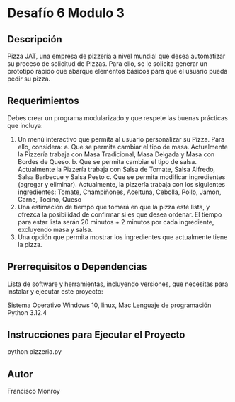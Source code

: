 # Desafío 6 Modulo 3

## Descripción
Pizza JAT, una empresa de pizzería a nivel mundial que desea automatizar su proceso de
solicitud de Pizzas. Para ello, se le solicita generar un prototipo rápido que abarque
elementos básicos para que el usuario pueda pedir su pizza.

## Requerimientos

Debes crear un programa modularizado y que respete las buenas prácticas que incluya:
1. Un menú interactivo que permita al usuario personalizar su Pizza. Para ello,
considera: 
	a. Que se permita cambiar el tipo de masa. Actualmente la Pizzería trabaja con
		Masa Tradicional, Masa Delgada y Masa con Bordes de Queso.
	b. Que se permita cambiar el tipo de salsa. Actualmente la Pizzería trabaja con
		Salsa de Tomate, Salsa Alfredo, Salsa Barbecue y Salsa Pesto
	c. Que se permita modificar ingredientes (agregar y eliminar). Actualmente, la
		pizzería trabaja con los siguientes ingredientes: Tomate, Champiñones,
		Aceituna, Cebolla, Pollo, Jamón, Carne, Tocino, Queso
2. Una estimación de tiempo que tomará en que la pizza esté lista, y ofrezca la
posibilidad de confirmar si es que desea ordenar. El tiempo para estar lista serán 20
minutos + 2 minutos por cada ingrediente, excluyendo masa y salsa.
3. Una opción que permita mostrar los ingredientes que actualmente tiene la pizza. 


## Prerrequisitos o Dependencias
Lista de software y herramientas, incluyendo versiones, que necesitas para instalar y ejecutar este proyecto:

Sistema Operativo  Windows 10, linux, Mac
Lenguaje de programación Python 3.12.4


## Instrucciones para Ejecutar el Proyecto
python pizzeria.py


## Autor
Francisco Monroy